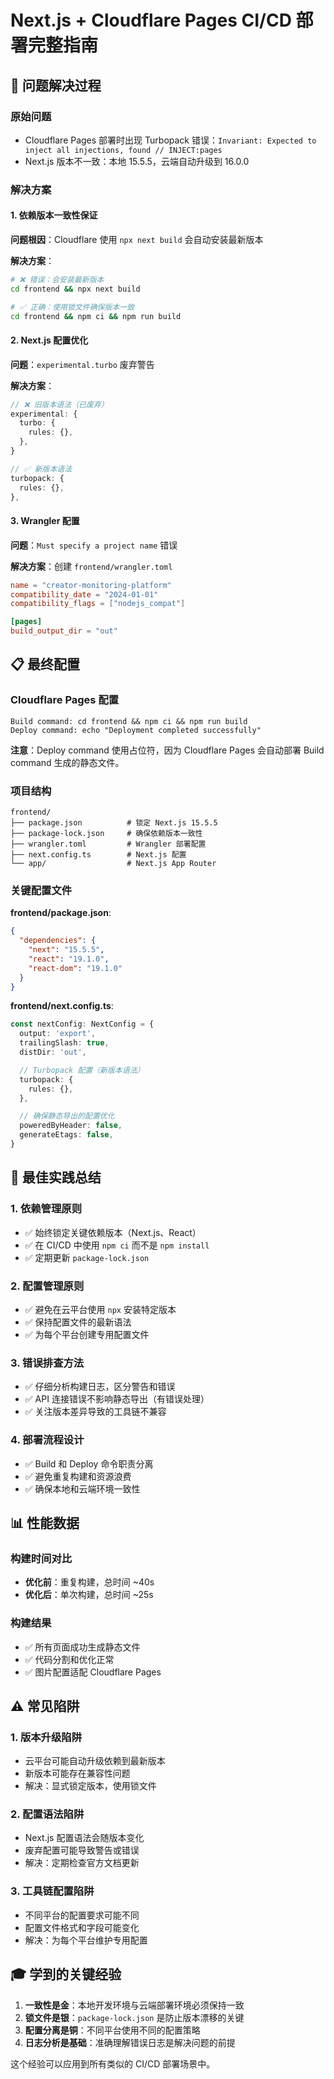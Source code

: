 # Next.js + Cloudflare Pages CI/CD 部署完整指南

## 🎯 问题解决过程

### 原始问题
- Cloudflare Pages 部署时出现 Turbopack 错误：`Invariant: Expected to inject all injections, found // INJECT:pages`
- Next.js 版本不一致：本地 15.5.5，云端自动升级到 16.0.0

### 解决方案

#### 1. 依赖版本一致性保证
**问题根因**：Cloudflare 使用 `npx next build` 会自动安装最新版本

**解决方案**：
```bash
# ❌ 错误：会安装最新版本
cd frontend && npx next build

# ✅ 正确：使用锁文件确保版本一致
cd frontend && npm ci && npm run build
```

#### 2. Next.js 配置优化
**问题**：`experimental.turbo` 废弃警告

**解决方案**：
```typescript
// ❌ 旧版本语法（已废弃）
experimental: {
  turbo: {
    rules: {},
  },
}

// ✅ 新版本语法
turbopack: {
  rules: {},
},
```

#### 3. Wrangler 配置
**问题**：`Must specify a project name` 错误

**解决方案**：创建 `frontend/wrangler.toml`
```toml
name = "creator-monitoring-platform"
compatibility_date = "2024-01-01"
compatibility_flags = ["nodejs_compat"]

[pages]
build_output_dir = "out"
```

## 📋 最终配置

### Cloudflare Pages 配置
```
Build command: cd frontend && npm ci && npm run build
Deploy command: echo "Deployment completed successfully"
```

**注意**：Deploy command 使用占位符，因为 Cloudflare Pages 会自动部署 Build command 生成的静态文件。

### 项目结构
```
frontend/
├── package.json          # 锁定 Next.js 15.5.5
├── package-lock.json     # 确保依赖版本一致性
├── wrangler.toml         # Wrangler 部署配置
├── next.config.ts        # Next.js 配置
└── app/                  # Next.js App Router
```

### 关键配置文件

**frontend/package.json**:
```json
{
  "dependencies": {
    "next": "15.5.5",
    "react": "19.1.0",
    "react-dom": "19.1.0"
  }
}
```

**frontend/next.config.ts**:
```typescript
const nextConfig: NextConfig = {
  output: 'export',
  trailingSlash: true,
  distDir: 'out',

  // Turbopack 配置（新版本语法）
  turbopack: {
    rules: {},
  },

  // 确保静态导出的配置优化
  poweredByHeader: false,
  generateEtags: false,
}
```

## 🚀 最佳实践总结

### 1. 依赖管理原则
- ✅ 始终锁定关键依赖版本（Next.js、React）
- ✅ 在 CI/CD 中使用 `npm ci` 而不是 `npm install`
- ✅ 定期更新 `package-lock.json`

### 2. 配置管理原则
- ✅ 避免在云平台使用 `npx` 安装特定版本
- ✅ 保持配置文件的最新语法
- ✅ 为每个平台创建专用配置文件

### 3. 错误排查方法
- ✅ 仔细分析构建日志，区分警告和错误
- ✅ API 连接错误不影响静态导出（有错误处理）
- ✅ 关注版本差异导致的工具链不兼容

### 4. 部署流程设计
- ✅ Build 和 Deploy 命令职责分离
- ✅ 避免重复构建和资源浪费
- ✅ 确保本地和云端环境一致性

## 📊 性能数据

### 构建时间对比
- **优化前**：重复构建，总时间 ~40s
- **优化后**：单次构建，总时间 ~25s

### 构建结果
- ✅ 所有页面成功生成静态文件
- ✅ 代码分割和优化正常
- ✅ 图片配置适配 Cloudflare Pages

## ⚠️ 常见陷阱

### 1. 版本升级陷阱
- 云平台可能自动升级依赖到最新版本
- 新版本可能存在兼容性问题
- 解决：显式锁定版本，使用锁文件

### 2. 配置语法陷阱
- Next.js 配置语法会随版本变化
- 废弃配置可能导致警告或错误
- 解决：定期检查官方文档更新

### 3. 工具链配置陷阱
- 不同平台的配置要求可能不同
- 配置文件格式和字段可能变化
- 解决：为每个平台维护专用配置

## 🎓 学到的关键经验

1. **一致性是金**：本地开发环境与云端部署环境必须保持一致
2. **锁文件是银**：`package-lock.json` 是防止版本漂移的关键
3. **配置分离是铜**：不同平台使用不同的配置策略
4. **日志分析是基础**：准确理解错误日志是解决问题的前提

这个经验可以应用到所有类似的 CI/CD 部署场景中。